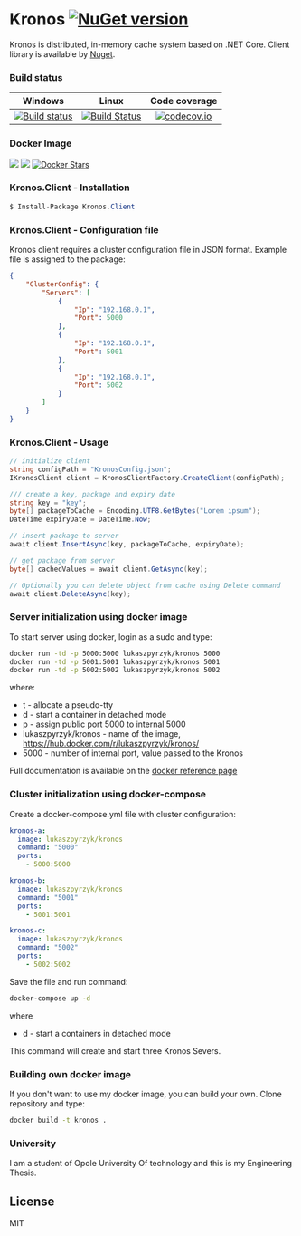 # Kronos  [![NuGet version](https://badge.fury.io/nu/Kronos.Client.svg)](https://badge.fury.io/nu/Kronos.Client)

Kronos is distributed, in-memory cache system based on .NET Core. Client library is available by [Nuget](https://www.nuget.org/packages/Kronos.Client/).

### Build status
| Windows |  Linux | Code coverage |
|:-------:|:------:|:------:|
|  [![Build status](https://ci.appveyor.com/api/projects/status/vrkm5pcbg0dv6n6w?svg=true)](https://ci.appveyor.com/project/LukaszPyrzyk/kronos) | [![Build Status](https://travis-ci.org/lukasz-pyrzyk/Kronos.svg?branch=master)](https://travis-ci.org/lukasz-pyrzyk/Kronos) | [![codecov.io](https://codecov.io/github/lukasz-pyrzyk/Kronos/coverage.svg?branch=master)](https://codecov.io/github/lukasz-pyrzyk/Kronos?branch=master) |

### Docker Image
[![](https://images.microbadger.com/badges/version/lukaszpyrzyk/kronos.svg)](https://microbadger.com/images/lukaszpyrzyk/kronos "Kronos ") [![](https://images.microbadger.com/badges/image/lukaszpyrzyk/kronos.svg)](https://microbadger.com/images/lukaszpyrzyk/kronos "Kronos") [![Docker Stars](https://img.shields.io/docker/stars/lukaszpyrzyk/kronos.svg)](https://hub.docker.com/r/lukaszpyrzyk/kronos/)

### Kronos.Client - Installation
```csharp
$ Install-Package Kronos.Client
```

### Kronos.Client - Configuration file
Kronos client requires a cluster configuration file in JSON format. Example file is assigned to the package:
```json
{
    "ClusterConfig": {
        "Servers": [
            {
                "Ip": "192.168.0.1",
                "Port": 5000
            },
            {
                "Ip": "192.168.0.1",
                "Port": 5001
            },
            {
                "Ip": "192.168.0.1",
                "Port": 5002
            }
        ]
    }
}
```

### Kronos.Client - Usage
```csharp
// initialize client
string configPath = "KronosConfig.json";
IKronosClient client = KronosClientFactory.CreateClient(configPath);

/// create a key, package and expiry date
string key = "key";
byte[] packageToCache = Encoding.UTF8.GetBytes("Lorem ipsum");
DateTime expiryDate = DateTime.Now;

// insert package to server
await client.InsertAsync(key, packageToCache, expiryDate);

// get package from server
byte[] cachedValues = await client.GetAsync(key);

// Optionally you can delete object from cache using Delete command
await client.DeleteAsync(key);
```

### Server initialization using docker image
To start server using docker, login as a sudo and type:
```bash
docker run -td -p 5000:5000 lukaszpyrzyk/kronos 5000
docker run -td -p 5001:5001 lukaszpyrzyk/kronos 5001
docker run -td -p 5002:5002 lukaszpyrzyk/kronos 5002
```
where: 
* t - allocate a pseudo-tty
* d - start a container in detached mode
* p - assign public port 5000 to internal 5000
* lukaszpyrzyk/kronos - name of the image, https://hub.docker.com/r/lukaszpyrzyk/kronos/
* 5000 - number of internal port, value passed to the Kronos

Full documentation is available on the [docker reference page](https://docs.docker.com/engine/reference/run/)

### Cluster initialization using docker-compose
Create a docker-compose.yml file with cluster configuration:
```yaml
kronos-a:
  image: lukaszpyrzyk/kronos
  command: "5000"
  ports:
    - 5000:5000

kronos-b:
  image: lukaszpyrzyk/kronos
  command: "5001"
  ports:
    - 5001:5001

kronos-c:
  image: lukaszpyrzyk/kronos
  command: "5002"
  ports:
    - 5002:5002
```
Save the file and run command:
```bash
docker-compose up -d
```
where 
* d - start a containers in detached mode

This command will create and start three Kronos Severs.

### Building own docker image
If you don't want to use my docker image, you can build your own. Clone repository and type: 
```bash
docker build -t kronos .
```

### University
I am a student of Opole University Of technology and this is my Engineering Thesis.

License
----
MIT

   [kronos-nuget]: <https://www.nuget.org/packages/Kronos.Client/>
   [protobuf-net-url]: <https://github.com/mgravell/protobuf-net>

